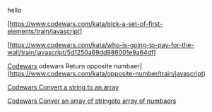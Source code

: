 hello

[https://www.codewars.com/kata/pick-a-set-of-first-elements/train/javascript]

[https://www.codewars.com/kata/who-is-going-to-pay-for-the-wall/train/javascript/5d1250a69dd986001e9a64df]

[Codewars](https://www.codewars.com/kata/opposite-number/train/javascript)
odewars Return opposite numbaer] (https://www.codewars.com/kata/opposite-number/train/javascript)


[Codewars Convert a string to an array](https://www.codewars.com/kata/convert-a-string-to-an-array/train/javascript)

[Codewars Conver an array of stringsto array of numbaers](https://www.codewars.com/kata/convert-an-array-of-strings-to-array-of-numbers/train/javascript)